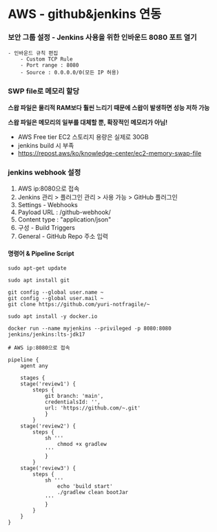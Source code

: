 # AWS - github&jenkins 연동

### 보안 그룹 설정 - Jenkins 사용을 위한 인바운드 8080 포트 열기
    - 인바운드 규칙 편집
        - Custom TCP Rule
        - Port range : 8080
        - Source : 0.0.0.0/0(모든 IP 허용)


### SWP file로 메모리 할당

**스왑 파일은 물리적 RAM보다 훨씬 느리기 때문에 스왑이 발생하면 성능 저하 가능**

**스왑 파일은 메모리의 일부를 대체할 뿐, 확장적인 메모리가 아님!**

- AWS Free tier EC2 스토리지 용량은 실제로 30GB
- jenkins build 시 부족
- https://repost.aws/ko/knowledge-center/ec2-memory-swap-file



### jenkins webhook 설정
1. AWS ip:8080으로 접속
2. Jenkins 관리 > 플러그인 관리 > 사용 가능 > GitHub 플러그인
3. Settings - Webhooks
4. Payload URL : <Jenkins URL>/github-webhook/
5. Content type : "application/json"
6. 구성 - Build Triggers
7. General - GitHub Repo 주소 입력


#### 명령어 & Pipeline Script
```
sudo apt-get update

sudo apt install git

git config --global user.name ~
git config --global user.mail ~
git clone https://github.com/yuri-notfragile/~

sudo apt install -y docker.io

docker run --name myjenkins --privileged -p 8080:8080 jenkins/jenkins:lts-jdk17

# AWS ip:8080으로 접속

```

```
pipeline {
    agent any

    stages {
    stage('review1') {
        steps {
            git branch: 'main', 
            credentialsId: '', 
            url: 'https://github.com/~.git'
            }
        }
    stage('review2') {
        steps {
            sh '''
                chmod +x gradlew
            '''
            }
        }
	stage('review3') {
        steps {
            sh '''
                echo 'build start'
                ./gradlew clean bootJar
            '''
            }   
        }
    }
}
```
